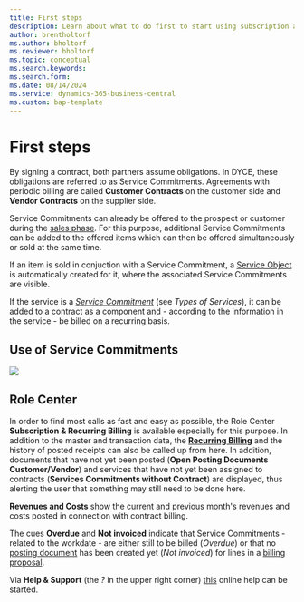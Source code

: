 ```yaml
---
title: First steps
description: Learn about what to do first to start using subscription and recurring billing.
author: brentholtorf
ms.author: bholtorf
ms.reviewer: bholtorf
ms.topic: conceptual
ms.search.keywords: 
ms.search.form: 
ms.date: 08/14/2024
ms.service: dynamics-365-business-central
ms.custom: bap-template
---
```


# First steps

By signing a contract, both partners assume obligations. In DYCE, these obligations are referred to as Service Commitments. Agreements with periodic billing are called **Customer Contracts** on the customer side and **Vendor Contracts** on the supplier side.

Service Commitments can already be offered to the prospect or customer during the [sales phase](/docs/srb/sales/sales-service-commitments.md). For this purpose, additional Service Commitments can be added to the offered items which can then be offered simultaneously or sold at the same time.

If an item is sold in conjuction with a Service Commitment, a [Service Object](/docs/srb/working-with-contracts/service-objects.md) is automatically created for it, where the associated Service Commitments are visible.

If the service is a *[Service Commitment](/docs/srb/masterdata/service-commitments.md)* (see *Types of Services*), it can be added to a contract as a component and - according to the information in the service - be billed on a recurring basis.


## Use of Service Commitments
![](/img/srb/ProcessOverview.png)


## Role Center
In order to find most calls as fast and easy as possible, the Role Center **Subscription & Recurring Billing** is available especially for this purpose. In addition to the master and transaction data, the **[Recurring Billing](/docs/srb/recurring-billing.md)** and the history of posted receipts can also be called up from here. In addition, documents that have not yet been posted (**Open Posting Documents Customer/Vendor**) and services that have not yet been assigned to contracts (**Services Commitments without Contract**) are displayed, thus alerting the user that something may still need to be done here.

**Revenues and Costs** show the current and previous month's revenues and costs posted in connection with contract billing.

The cues **Overdue** and **Not invoiced** indicate that Service Commitments - related to the workdate - are either still to be billed (*Overdue*) or that no [posting document](/docs/srb/posting-documents.md) has been created yet (*Not invoiced*) for lines in a [billing proposal](/docs/srb/recurring-billing.md).

Via **Help & Support** (the *?* in the upper right corner) [this](/docs/srb/welcome.md) online help can be started.